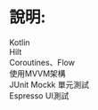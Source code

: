 說明:
=
Kotlin<br/>
Hilt<br/>
Coroutines、Flow<br/>
使用MVVM架構<br/>
JUnit Mockk 單元測試<br/>
Espresso UI測試<br/>
